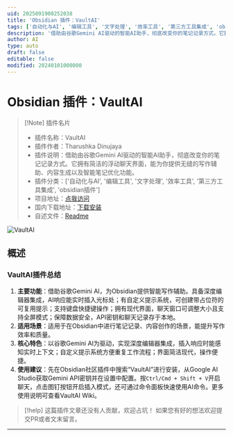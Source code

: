 ```yaml
---
uid: 2025091900252038
title: 'Obsidian 插件：VaultAI'
tags: ['自动化与AI', '编辑工具', '文字处理', '效率工具', '第三方工具集成', 'obsidian插件']
description: '借助由谷歌Gemini AI驱动的智能AI助手，彻底改变你的笔记记录方式。它拥有简洁的浮动聊天界面，能为你提供无缝的写作辅助、内容生成以及智能笔记优化功能。'
author: AI
type: auto
draft: false
editable: false
modified: 20240101000000
---
```


# Obsidian 插件：VaultAI

> [!Note] 插件名片
> - 插件名称：VaultAI
> - 插件作者：Tharushka Dinujaya
> - 插件说明：借助由谷歌Gemini AI驱动的智能AI助手，彻底改变你的笔记记录方式。它拥有简洁的浮动聊天界面，能为你提供无缝的写作辅助、内容生成以及智能笔记优化功能。
> - 插件分类：['自动化与AI', '编辑工具', '文字处理', '效率工具', '第三方工具集成', 'obsidian插件']
> - 项目地址：[点我访问](https://github.com/0xneobyte/VaultAI)
> - 国内下载地址：[下载安装](https://pkmer.cn/products/plugin/pluginMarket/?vault-ai)
> - 自述文件：[Readme](https://ghproxy.net/https://raw.githubusercontent.com/0xneobyte/VaultAI/master/README.md)

![VaultAI](https://cdn.pkmer.cn/covers/vault-ai_external_0.gif!pkmer)

## 概述

### VaultAI插件总结
1. **主要功能**：借助谷歌Gemini AI，为Obsidian提供智能写作辅助。具备深度编辑器集成，AI响应能实时插入光标处；有自定义提示系统，可创建带占位符的可复用提示；支持键盘快捷键操作；拥有现代界面，聊天窗口可调整大小且支持全屏模式；保障数据安全，API密钥和聊天记录存于本地。
2. **适用场景**：适用于在Obsidian中进行笔记记录、内容创作的场景，能提升写作效率和质量。
3. **核心特色**：以谷歌Gemini AI为驱动，实现深度编辑器集成，插入响应时能感知实时上下文；自定义提示系统方便重复工作流程；界面简洁现代，操作便捷。
4. **使用建议**：先在Obsidian社区插件中搜索“VaultAI”进行安装，从Google AI Studio获取Gemini API密钥并在设置中配置。按`Ctrl/Cmd + Shift + V`开启聊天，点击图钉按钮开启插入模式，还可通过命令面板快速使用AI命令。更多使用说明可查看VaultAI Wiki。


> [!help] 
> 这篇插件文章还没有人贡献，欢迎占坑！
> 如果您有好的想法欢迎提交PR或者文末留言。
> 

---


